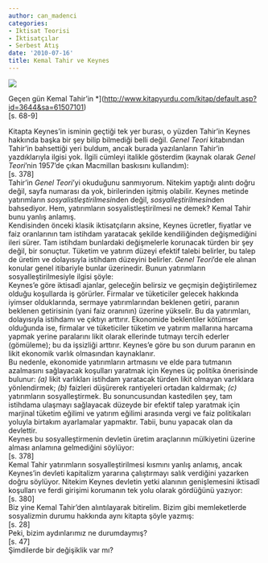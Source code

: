 ```yaml
---
author: can_madenci
categories:
- Iktisat Teorisi
- İktisatçılar
- Serbest Atış
date: '2010-07-16'
title: Kemal Tahir ve Keynes
---
```


![](http://www.dunyabizim.com/images/news/13727.jpg)

Geçen gün Kemal Tahir’in *](http://www.kitapyurdu.com/kitap/default.asp?id=3644&sa=61507101)  
 \[s. 68-9\]  
  
Kitapta Keynes’in isminin geçtiği tek yer burası, o yüzden Tahir’in Keynes hakkında başka bir şey bilip bilmediği belli değil. *Genel Teori* kitabından Tahir’in bahsettiği yeri buldum, ancak burada yazılanların Tahir’in yazdıklarıyla ilgisi yok. İlgili cümleyi italikle gösterdim (kaynak olarak *Genel Teori*’nin 1957’de çıkan Macmillan baskısını kullandım):  
 \[s. 378\]  
Tahir’in *Genel Teori*’yi okuduğunu sanmıyorum. Nitekim yaptığı alıntı doğru değil, sayfa numarası da yok, birilerinden işitmiş olabilir. Keynes metinde yatırımların *sosyalistleştirilmesi*nden değil, *sosyalleştirilmesi*nden bahsediyor. Hem, yatırımların sosyalistleştirilmesi ne demek? Kemal Tahir bunu yanlış anlamış.  
Kendisinden önceki klasik iktisatçıların aksine, Keynes ücretler, fiyatlar ve faiz oranlarının tam istihdam yaratacak şekilde kendiliğinden değişmediğini ileri sürer. Tam istihdam bunlardaki değişmelerle korunacak türden bir şey değil, bir sonuçtur. Tüketim ve yatırım düzeyi efektif talebi belirler, bu talep de üretim ve dolayısıyla istihdam düzeyini belirler. *Genel Teori*’de ele alınan konular genel itibariyle bunlar üzerinedir. Bunun yatırımların sosyalleştirilmesiyle ilgisi şöyle:  
Keynes’e göre iktisadî ajanlar, geleceğin belirsiz ve geçmişin değiştirilemez olduğu koşullarda iş görürler. Firmalar ve tüketiciler gelecek hakkında iyimser olduklarında, sermaye yatırımlarından beklenen getiri, paranın beklenen getirisinin (yani faiz oranının) üzerine yükselir. Bu da yatırımları, dolayısıyla istihdamı ve çıktıyı arttırır. Ekonomide beklentiler kötümser olduğunda ise, firmalar ve tüketiciler tüketim ve yatırım mallarına harcama yapmak yerine paralarını likit olarak ellerinde tutmayı tercih ederler (gömüleme); bu da işsizliği arttırır. Keynes’e göre bu son durum paranın en likit ekonomik varlık olmasından kaynaklanır.  
Bu nedenle, ekonomide yatırımların artmasını ve elde para tutmanın azalmasını sağlayacak koşulları yaratmak için Keynes üç politika önerisinde bulunur: *(a)* likit varlıkları istihdam yaratacak türden likit olmayan varlıklara yönlendirmek; *(b)* faizleri düşürerek rantiyeleri ortadan kaldırmak; *(c)* yatırımların sosyalleştirmek. Bu sonuncusundan kastedilen şey, tam istihdama ulaşmayı sağlayacak düzeyde bir efektif talep yaratmak için marjinal tüketim eğilimi ve yatırım eğilimi arasında vergi ve faiz politikaları yoluyla birtakım ayarlamalar yapmaktır. Tabii, bunu yapacak olan da devlettir.  
Keynes bu sosyalleştirmenin devletin üretim araçlarının mülkiyetini üzerine alması anlamına gelmediğini söylüyor:  
 \[s. 378\]  
Kemal Tahir yatırımların sosyalleştirilmesi kısmını yanlış anlamış, ancak Keynes’in devleti kapitalizm yararına çalıştırmayı salık verdiğini yazarken doğru söylüyor. Nitekim Keynes devletin yetki alanının genişlemesini iktisadî koşulları ve ferdi girişimi korumanın tek yolu olarak gördüğünü yazıyor:  
 \[s. 380\]  
Biz yine Kemal Tahir’den alıntılayarak bitirelim. Bizim gibi memleketlerde sosyalizmin durumu hakkında aynı kitapta şöyle yazmış:  
 \[s. 28\]  
Peki, bizim aydınlarımız ne durumdaymış?  
 \[s. 47\]  
Şimdilerde bir değişiklik var mı?